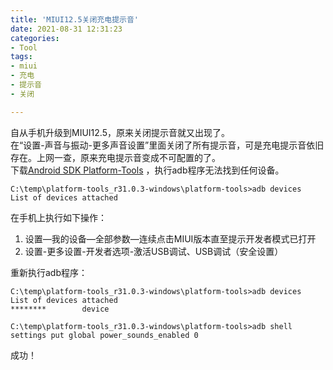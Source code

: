 ```yaml
---
title: 'MIUI12.5关闭充电提示音'
date: 2021-08-31 12:31:23
categories: 
- Tool
tags: 
- miui
- 充电
- 提示音
- 关闭

---
```


自从手机升级到MIUI12.5，原来关闭提示音就又出现了。  
在“设置-声音与振动-更多声音设置”里面关闭了所有提示音，可是充电提示音依旧存在。上网一查，原来充电提示音变成不可配置的了。  
下载[Android SDK Platform-Tools](https://developer.android.com/studio/releases/platform-tools) ，执行adb程序无法找到任何设备。  
```
C:\temp\platform-tools_r31.0.3-windows\platform-tools>adb devices
List of devices attached
```
  
在手机上执行如下操作：  
1. 设置—我的设备—全部参数—连续点击MIUI版本直至提示开发者模式已打开  
2. 设置-更多设置-开发者选项-激活USB调试、USB调试（安全设置）  
  
重新执行adb程序：  
```
C:\temp\platform-tools_r31.0.3-windows\platform-tools>adb devices
List of devices attached
********        device

C:\temp\platform-tools_r31.0.3-windows\platform-tools>adb shell settings put global power_sounds_enabled 0

```
  
成功！  